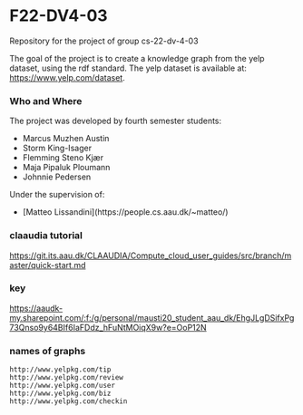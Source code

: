 # F22-DV4-03
Repository for the project of group cs-22-dv-4-03

The goal of the project is to create a knowledge graph from the yelp dataset, using the rdf standard.
The yelp dataset is available at: https://www.yelp.com/dataset.

### Who and Where
The project was developed by fourth semester students: 
<ul>
  <li>Marcus Muzhen Austin</li>
  <li>Storm King-Isager</li>
  <li>Flemming Steno Kjær</li>
  <li>Maja Pipaluk Ploumann</li>
  <li>Johnnie Pedersen</li>
</ul>

Under the supervision of:
<ul>
  <li> [Matteo Lissandini](https://people.cs.aau.dk/~matteo/) </li>
</ul>

### claaudia tutorial

https://git.its.aau.dk/CLAAUDIA/Compute_cloud_user_guides/src/branch/master/quick-start.md


### key

https://aaudk-my.sharepoint.com/:f:/g/personal/mausti20_student_aau_dk/EhgJLgDSifxPg73Qnso9y64BIf6IaFDdz_hFuNtMOiqX9w?e=OoP12N

### names of graphs
`http://www.yelpkg.com/tip`<br />
`http://www.yelpkg.com/review`<br />
`http://www.yelpkg.com/user`<br />
`http://www.yelpkg.com/biz`<br />
`http://www.yelpkg.com/checkin`
